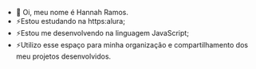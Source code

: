 - 👋 Oi, meu nome é Hannah Ramos.
- ⚡Estou estudando na https:alura;
- ⚡Estou me desenvolvendo na linguagem JavaScript;
- ⚡Utilizo esse espaço para minha organização e compartilhamento dos meu projetos desenvolvidos.

